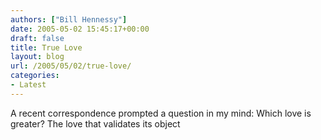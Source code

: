 ```yaml
---
authors: ["Bill Hennessy"]
date: 2005-05-02 15:45:17+00:00
draft: false
title: True Love
layout: blog
url: /2005/05/02/true-love/
categories:
- Latest
---
```


A recent correspondence prompted a question in my mind: Which love is greater? The love that validates its object
